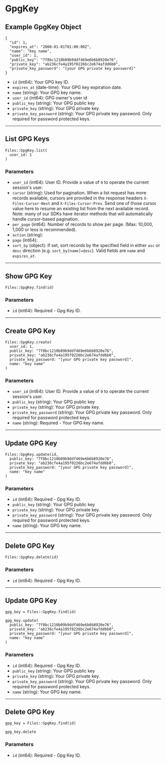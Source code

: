 # GpgKey

## Example GpgKey Object

```
{
  "id": 1,
  "expires_at": "2000-01-01T01:00:00Z",
  "name": "key name",
  "user_id": 1,
  "public_key": "7f8bc1210b09b9ddf469e6b6b8920e76",
  "private_key": "ab236cfe4a195f0226bc2e674afdd6b0",
  "private_key_password": "[your GPG private key password]"
}
```

* `id` (int64): Your GPG key ID.
* `expires_at` (date-time): Your GPG key expiration date.
* `name` (string): Your GPG key name.
* `user_id` (int64): GPG owner's user id
* `public_key` (string): Your GPG public key
* `private_key` (string): Your GPG private key.
* `private_key_password` (string): Your GPG private key password. Only required for password protected keys.


---

## List GPG Keys

```
Files::GpgKey.list(
  user_id: 1
)
```

### Parameters

* `user_id` (int64): User ID.  Provide a value of `0` to operate the current session's user.
* `cursor` (string): Used for pagination.  When a list request has more records available, cursors are provided in the response headers `X-Files-Cursor-Next` and `X-Files-Cursor-Prev`.  Send one of those cursor value here to resume an existing list from the next available record.  Note: many of our SDKs have iterator methods that will automatically handle cursor-based pagination.
* `per_page` (int64): Number of records to show per page.  (Max: 10,000, 1,000 or less is recommended).
* `action` (string): 
* `page` (int64): 
* `sort_by` (object): If set, sort records by the specified field in either `asc` or `desc` direction (e.g. `sort_by[name]=desc`). Valid fields are `name` and `expires_at`.


---

## Show GPG Key

```
Files::GpgKey.find(id)
```

### Parameters

* `id` (int64): Required - Gpg Key ID.


---

## Create GPG Key

```
Files::GpgKey.create(
  user_id: 1, 
  public_key: "7f8bc1210b09b9ddf469e6b6b8920e76", 
  private_key: "ab236cfe4a195f0226bc2e674afdd6b0", 
  private_key_password: "[your GPG private key password]", 
  name: "key name"
)
```

### Parameters

* `user_id` (int64): User ID.  Provide a value of `0` to operate the current session's user.
* `public_key` (string): Your GPG public key
* `private_key` (string): Your GPG private key.
* `private_key_password` (string): Your GPG private key password. Only required for password protected keys.
* `name` (string): Required - Your GPG key name.


---

## Update GPG Key

```
Files::GpgKey.update(id, 
  public_key: "7f8bc1210b09b9ddf469e6b6b8920e76", 
  private_key: "ab236cfe4a195f0226bc2e674afdd6b0", 
  private_key_password: "[your GPG private key password]", 
  name: "key name"
)
```

### Parameters

* `id` (int64): Required - Gpg Key ID.
* `public_key` (string): Your GPG public key
* `private_key` (string): Your GPG private key.
* `private_key_password` (string): Your GPG private key password. Only required for password protected keys.
* `name` (string): Your GPG key name.


---

## Delete GPG Key

```
Files::GpgKey.delete(id)
```

### Parameters

* `id` (int64): Required - Gpg Key ID.


---

## Update GPG Key

```
gpg_key = Files::GpgKey.find(id)

gpg_key.update(
  public_key: "7f8bc1210b09b9ddf469e6b6b8920e76",
  private_key: "ab236cfe4a195f0226bc2e674afdd6b0",
  private_key_password: "[your GPG private key password]",
  name: "key name"
)
```

### Parameters

* `id` (int64): Required - Gpg Key ID.
* `public_key` (string): Your GPG public key
* `private_key` (string): Your GPG private key.
* `private_key_password` (string): Your GPG private key password. Only required for password protected keys.
* `name` (string): Your GPG key name.


---

## Delete GPG Key

```
gpg_key = Files::GpgKey.find(id)

gpg_key.delete
```

### Parameters

* `id` (int64): Required - Gpg Key ID.
